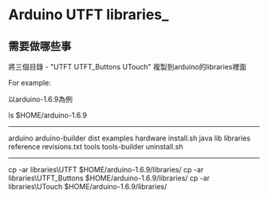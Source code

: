 # Arduino UTFT libraries_
## 需要做哪些事

將三個目錄 - "UTFT  UTFT_Buttons  UTouch" 複製到arduino的libraries裡面

For example:

以arduino-1.6.9為例

ls $HOME/arduino-1.6.9
*********************************
arduino  arduino-builder  dist  examples  hardware  install.sh  java  lib  libraries  reference  revisions.txt  tools  tools-builder  uninstall.sh
*********************************

cp -ar libraries\UTFT $HOME/arduino-1.6.9/libraries/
cp -ar libraries\UTFT_Buttons $HOME/arduino-1.6.9/libraries/
cp -ar libraries\UTouch $HOME/arduino-1.6.9/libraries/
